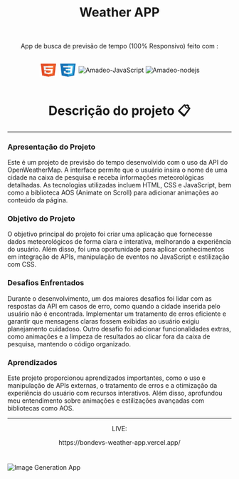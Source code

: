 <h1 align="center">Weather APP</h1>


</br>
<p align="center">App de busca de previsão de tempo (100% Responsivo) feito com :</p>

</br>
 <div style="display: inline_block" align="center">
     <img align="center" alt="Amadeo-HTML" height="30" width="40" src="https://raw.githubusercontent.com/devicons/devicon/master/icons/html5/html5-original.svg">
     <img align="center" alt="Amadeo-CSS" height="30" width="40" src="https://raw.githubusercontent.com/devicons/devicon/master/icons/css3/css3-original.svg">
     <img align="center" alt="Amadeo-JavaScript" height="30" width="40" src="https://github.com/Amadeo-Frontend/devicon/blob/master/icons/javascript/javascript-original.svg">
 <img align="center" alt="Amadeo-nodejs" height="30" width="40" src="https://github.com/Amadeo-Frontend/devicon/blob/master/icons/nodejs/nodejs-original.svg">
  </div>
  </br>
 <div align="center">
<H1>Descrição do projeto 📋</H1>
 </div>
 
---

### Apresentação do Projeto
Este é um projeto de previsão do tempo desenvolvido com o uso da API do OpenWeatherMap. A interface permite que o usuário insira o nome de uma cidade na caixa de pesquisa e receba informações meteorológicas detalhadas. As tecnologias utilizadas incluem HTML, CSS e JavaScript, bem como a biblioteca AOS (Animate on Scroll) para adicionar animações ao conteúdo da página.

### Objetivo do Projeto
O objetivo principal do projeto foi criar uma aplicação que fornecesse dados meteorológicos de forma clara e interativa, melhorando a experiência do usuário. Além disso, foi uma oportunidade para aplicar conhecimentos em integração de APIs, manipulação de eventos no JavaScript e estilização com CSS.

### Desafios Enfrentados
Durante o desenvolvimento, um dos maiores desafios foi lidar com as respostas da API em casos de erro, como quando a cidade inserida pelo usuário não é encontrada. Implementar um tratamento de erros eficiente e garantir que mensagens claras fossem exibidas ao usuário exigiu planejamento cuidadoso. Outro desafio foi adicionar funcionalidades extras, como animações e a limpeza de resultados ao clicar fora da caixa de pesquisa, mantendo o código organizado.

### Aprendizados
Este projeto proporcionou aprendizados importantes, como o uso e manipulação de APIs externas, o tratamento de erros e a otimização da experiência do usuário com recursos interativos. Além disso, aprofundou meu entendimento sobre animações e estilizações avançadas com bibliotecas como AOS.

---



 <div align="center">
 <p align="center">LIVE:</p>
https://bondevs-weather-app.vercel.app/
 </div>
 
#

![Image Generation App](https://github.com/Amadeo-Frontend/images_sites/blob/main/img/screencapture-bondevs-weather-app-vercel-app-2023-03-25-22_27_02.png)
